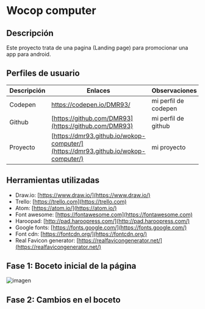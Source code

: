 # Wocop computer

## Descripción

Este proyecto trata de una pagina (Landing page) para promocionar una app para android.

## Perfiles de usuario

| Descripción | Enlaces | Observaciones |
|--------|--------|--------|
|   Codepen     |   [https://codepen.io/DMR93/ ](https://codepen.io/DMR93/)     |   mi perfil de codepen     |
|     Github   |   [https://github.com/DMR93](https://github.com/DMR93)     |   mi perfil de github     |
|      Proyecto  |   [https://dmr93.github.io/wokop-computer/](https://dmr93.github.io/wokop-computer/)     |   mi proyecto      |

## Herramientas utilizadas

- Draw.io:  [https://www.draw.io/](https://www.draw.io/)
- Trello: [https://trello.com](https://trello.com)
- Atom: [https://atom.io/](https://atom.io/)
- Font awesome: [https://fontawesome.com](https://fontawesome.com)
- Haroopad: [http://pad.haroopress.com/](http://pad.haroopress.com/)
- Google fonts: [https://fonts.google.com/](https://fonts.google.com/)
- Font cdn: [https://fontcdn.org/](https://fontcdn.org/)
- Real Favicon generator: [https://realfavicongenerator.net/](https://realfavicongenerator.net/)

## Fase 1: Boceto inicial de la página

![imagen](img/boceto.png)

## Fase 2: Cambios en el boceto
